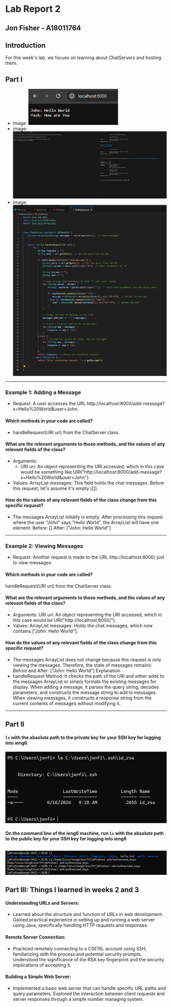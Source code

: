 # Lab Report 2  
## Jon Fisher  - A18011764


## Introduction

For this week's lab, we focues on learning about ChatServers and hosting them. 

## Part I
-   image: ![Alternative Text](images/Webserver1.png)
-   image: ![Alternative Text](images/Webserver2.png)
-   image: ![Alternative Text](images/code1.png)


---

### Example 1: Adding a Message
-   Request: A user accesses the URL http://localhost:8000/add-message?s=Hello%20World&user=John.

#### Which methods in your code are called?
-   handleRequest(URI uri) from the ChatServer class.
#### What are the relevant arguments to those methods, and the values of any relevant fields of the class?
-   Arguments:
    -   URI uri: An object representing the URI accessed, which in this case would be something like URI("http://localhost:8000/add-message?s=Hello%20World&user=John").
-   Values:
ArrayList<String> messages: This field holds the chat messages. Before this request, let's assume it's empty ([]).
#### How do the values of any relevant fields of the class change from this specific request?
-   The messages ArrayList initially is empty. After processing this request where the user "John" says "Hello World", the ArrayList will have one element:
Before: []
After: ["John: Hello World"]

--- 
### Example 2: Viewing Messages
-   Request: Another request is made to the URL http://localhost:8000/ just to view messages.

#### Which methods in your code are called?
handleRequest(URI uri) from the ChatServer class.
#### What are the relevant arguments to those methods, and the values of any relevant fields of the class?
-   Arguments:
URI uri: An object representing the URI accessed, which in this case would be URI("http://localhost:8000/").
-   Values:
ArrayList<String> messages: Holds the chat messages, which now contains ["John: Hello World"].
#### How do the values of any relevant fields of the class change from this specific request?
-   The messages ArrayList does not change because this request is only viewing the messages. Therefore, the state of messages remains:
Before and After: ["John: Hello World"]
Explanation
-   handleRequest Method:
It checks the path of the URI and either adds to the messages ArrayList or simply formats the existing messages for display.
When adding a message, it parses the query string, decodes parameters, and constructs the message string to add to messages.
When viewing messages, it constructs a response string from the current contents of messages without modifying it.
---
## Part II

  #### `ls` with the absolute path to the private key for your SSH key for logging into ieng6
 ![Alternative Text](images/ls2.png)

#### On the command line of the ieng6 machine, run `ls` with the absolute path to the public key for your SSH key for logging into ieng6
![Alternative Text](images/ls1.png)
---
## Part III: Things I learned in weeks 2 and 3

#### Understanding URLs and Servers:
-   Learned about the structure and function of URLs in web development.
Gained practical experience in setting up and running a web server using Java, specifically handling HTTP requests and responses.  

#### Remote Server Connection:
-   Practiced remotely connecting to a CSE15L account using SSH, familiarizing with the process and potential security prompts.
Understood the significance of the RSA key fingerprint and the security implications of accepting it.

#### Building a Simple Web Server:
-   Implemented a basic web server that can handle specific URL paths and query parameters.
Explored the interaction between client requests and server responses through a simple number managing system.